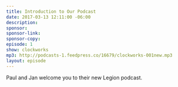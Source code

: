```yaml
---
title: Introduction to Our Podcast
date: 2017-03-13 12:11:00 -06:00
description: 
sponsor: 
sponsor-link: 
sponsor-copy: 
episode: 1
show: clockworks
mp3: http://podcasts-1.feedpress.co/16679/clockworks-001new.mp3
layout: episode
---
```


Paul and Jan welcome you to their new Legion podcast.